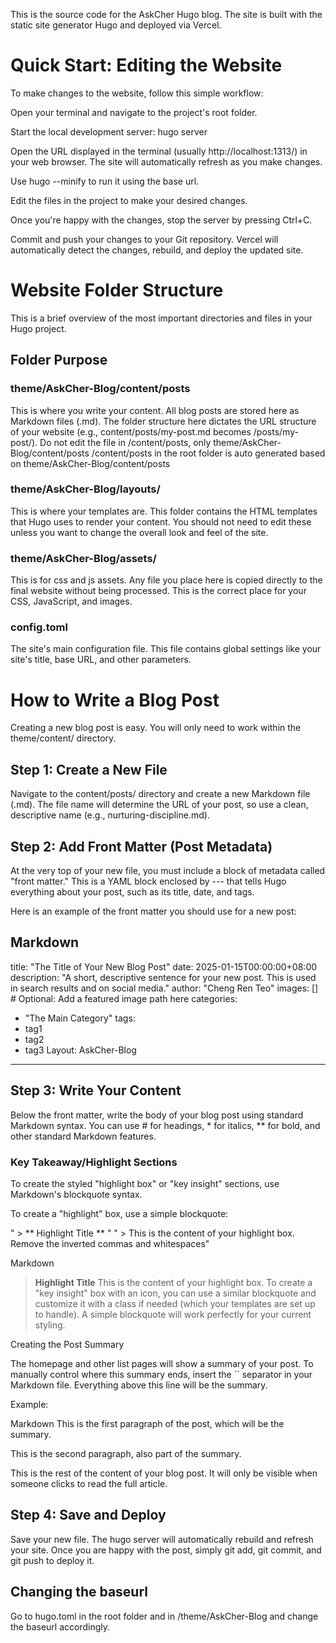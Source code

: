 
This is the source code for the AskCher Hugo blog. The site is built with the static site generator Hugo and deployed via Vercel.

# Quick Start: Editing the Website
To make changes to the website, follow this simple workflow:

Open your terminal and navigate to the project's root folder.

Start the local development server: hugo server

Open the URL displayed in the terminal (usually http://localhost:1313/) in your web browser. The site will automatically refresh as you make changes.

Use hugo --minify to run it using the base url.

Edit the files in the project to make your desired changes.

Once you're happy with the changes, stop the server by pressing Ctrl+C.

Commit and push your changes to your Git repository. Vercel will automatically detect the changes, rebuild, and deploy the updated site.

# Website Folder Structure
This is a brief overview of the most important directories and files in your Hugo project.

## Folder	Purpose
### theme/AskCher-Blog/content/posts
This is where you write your content. 
All blog posts are stored here as Markdown files (.md). 
The folder structure here dictates the URL structure of your website (e.g., content/posts/my-post.md becomes /posts/my-post/).
Do not edit the file in /content/posts, only theme/AskCher-Blog/content/posts
/content/posts in the root folder is auto generated based on theme/AskCher-Blog/content/posts

### theme/AskCher-Blog/layouts/	
This is where your templates are. This folder contains the HTML templates that Hugo uses to render your content. You should not need to edit these unless you want to change the overall look and feel of the site.
### theme/AskCher-Blog/assets/
This is for css and js assets. Any file you place here is copied directly to the final website without being processed. This is the correct place for your CSS, JavaScript, and images. 

### config.toml	
The site's main configuration file. This file contains global settings like your site's title, base URL, and other parameters.

# How to Write a Blog Post
Creating a new blog post is easy. You will only need to work within the theme/content/ directory.

## Step 1: Create a New File

Navigate to the content/posts/ directory and create a new Markdown file (.md). The file name will determine the URL of your post, so use a clean, descriptive name (e.g., nurturing-discipline.md).

## Step 2: Add Front Matter (Post Metadata)

At the very top of your new file, you must include a block of metadata called "front matter." This is a YAML block enclosed by --- that tells Hugo everything about your post, such as its title, date, and tags.

Here is an example of the front matter you should use for a new post:

Markdown
---
title: "The Title of Your New Blog Post"
date: 2025-01-15T00:00:00+08:00
description: "A short, descriptive sentence for your new post. This is used in search results and on social media."
author: "Cheng Ren Teo"
images: [] # Optional: Add a featured image path here
categories:
  - "The Main Category"
tags:
  - tag1
  - tag2
  - tag3
Layout: AskCher-Blog
---
## Step 3: Write Your Content

Below the front matter, write the body of your blog post using standard Markdown syntax. You can use # for headings, * for italics, ** for bold, and other standard Markdown features.

### Key Takeaway/Highlight Sections

To create the styled "highlight box" or "key insight" sections, use Markdown's blockquote syntax.

To create a "highlight" box, use a simple blockquote:

" > ** Highlight Title ** "
" > This is the content of your highlight box. Remove the inverted commas and whitespaces"

Markdown
> **Highlight Title**
> This is the content of your highlight box.
To create a "key insight" box with an icon, you can use a similar blockquote and customize it with a class if needed (which your templates are set up to handle). A simple blockquote will work perfectly for your current styling.

Creating the Post Summary

The homepage and other list pages will show a summary of your post. To manually control where this summary ends, insert the `` separator in your Markdown file. Everything above this line will be the summary.

Example:

Markdown
This is the first paragraph of the post, which will be the summary.

This is the second paragraph, also part of the summary.

This is the rest of the content of your blog post. It will only be visible when someone clicks to read the full article.

## Step 4: Save and Deploy

Save your new file. The hugo server will automatically rebuild and refresh your site. Once you are happy with the post, simply git add, git commit, and git push to deploy it.

## Changing the baseurl

Go to hugo.toml in the root folder and in /theme/AskCher-Blog and change the baseurl accordingly.